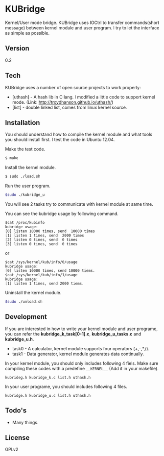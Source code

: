 # KUBridge
Kernel/User mode bridge. KUBridge uses IOCtrl to transfer commands(short message) between kernel module and user program.
I try to let the interface as simple as possible.

## Version
0.2

## Tech

KUBridge uses a number of open source projects to work properly:

* [uthash] - A hash lib in C lang. I modified a little code to support kernel mode. (Link: http://troydhanson.github.io/uthash/)
* [list] - double linked list, comes from linux kernel source.

## Installation
You should understand how to compile the kernel module and what tools you should install first. I test the code in Ubuntu 12.04.

Make the test code.
```sh
$ make
```
Install the kernel module.
```sh
$ sudo ./load.sh
```
Run the user program.
```sh
$sudo ./kubridge_u
```
You will see 2 tasks try to communicate with kernel module at same time.

You can see the kubridge usage by following command.
```
$cat /proc/kubinfo
kubridge usage:
[0] listen 10000 times, send  10000 times
[1] listen 1 times, send  2000 times
[2] listen 0 times, send  0 times
[3] listen 0 times, send  0 times
```
or
```
$cat /sys/kernel/kub/info/0/usage
kubridge usage:
[0] listen 10000 times, send 10000 tiems.
$cat /sys/kernel/kub/info/1/usage
kubridge usage:
[1] listen 1 times, send 2000 tiems.
```

Uninstall the kernel module.
```sh
$sudo ./unload.sh
```

## Development
If you are interested in how to write your kernel module and user programe, you can refer the __kubridge_k_task[0-1].c__, __kubridge_u_tasks.c__ and __kubridge_u.h__.

* task0 - A calculator, kernel module supports four operators (+,-,*,/).
* task1 - Data generator, kernel module generates data continually.

In your kernel module, you should only includes following 4 fiels. Make sure compiling these codes with a predefine `__KERNEL__` (Add it in your makefile). 
```
kubrideg.h kubridge_k.c list.h uthash.h 
```
In your user programe, you should includes following 4 files.
```
kubridge.h kubridge_u.c list.h uthash.h
```

## Todo's

 - Many things.

## License
GPLv2
